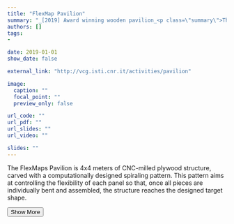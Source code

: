 ```yaml
---
title: "FlexMap Pavilion"
summary: "_[2019] Award winning wooden pavilion_<p class=\"summary\">The FlexMaps Pavilion is 4x4 meters of CNC-milled plywood structure, carved with a computationally designed spiraling pattern. This pattern aims at controlling the flexibility of each panel so that, once all pieces are individually bent and assembled, the structure reaches the designed target shape.</p>"
authors: []
tags: 
- 

date: 2019-01-01
show_date: false

external_link: "http://vcg.isti.cnr.it/activities/pavilion"

image:
  caption: ""
  focal_point: ""
  preview_only: false

url_code: ""
url_pdf: ""
url_slides: ""
url_video: ""

slides: ""
---
```

<p>The FlexMaps Pavilion is 4x4 meters of CNC-milled plywood structure, carved with a computationally designed spiraling pattern. This pattern aims at controlling the flexibility of each panel so that, once all pieces are individually bent and assembled, the structure reaches the designed target shape.</p>
<button onclick="console.log('a')">Show More</button>
